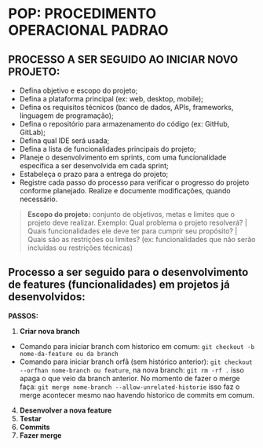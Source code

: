 # POP: PROCEDIMENTO OPERACIONAL PADRAO


## PROCESSO A SER SEGUIDO AO INICIAR NOVO PROJETO:
- Defina objetivo e escopo do projeto;
- Defina a plataforma principal (ex: web, desktop, mobile);
- Defina os requisitos técnicos (banco de dados, APIs, frameworks, linguagem de programação);
- Defina o repositório para armazenamento do código (ex: GitHub, GitLab);
- Defina qual IDE será usada;
- Defina a lista de funcionalidades principais do projeto;
- Planeje o desenvolvimento em sprints, com uma funcionalidade específica a ser desenvolvida em cada sprint;
- Estabeleça o prazo para a entrega do projeto;
- Registre cada passo do processo para verificar o progresso do projeto conforme planejado. Realize e documente modificações, quando necessário.

> **Escopo do projeto:** conjunto de objetivos, metas e limites que o projeto deve realizar. Exemplo:  Qual problema o projeto resolverá?  |  Quais funcionalidades ele deve ter para cumprir seu propósito?  |  Quais são as restrições ou limites? (ex: funcionalidades que não serão incluídas ou restrições técnicas)

## Processo a ser seguido para o desenvolvimento de features (funcionalidades) em projetos já desenvolvidos:

 **PASSOS:**
1. **Criar nova branch**
 - Comando para iniciar branch com historico em comum: `git checkout -b nome-da-feature ou da branch`
 - Comando para iniciar branch orfã (sem histórico anterior): `git checkout --orfhan nome-branch ou feature`, na nova branch: `git rm -rf .`  isso apaga o que veio da branch anterior. No momento de fazer o merge faça: `git merge nome-branch --allow-unrelated-historie` isso faz o merge acontecer mesmo nao havendo historico de commits em comum.
4. **Desenvolver a nova feature**
5. **Testar**
6. **Commits**
7. **Fazer merge**



